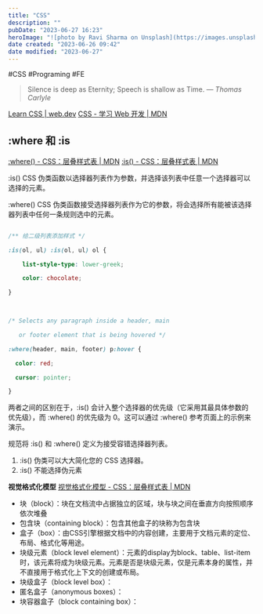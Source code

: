 ```yaml
---
title: "CSS"
description: ""
pubDate: "2023-06-27 16:23"
heroImage: "![photo by Ravi Sharma on Unsplash](https://images.unsplash.com/photo-1686704223352-366336b32263?crop=entropy&cs=srgb&fm=jpg&ixid=M3wzNjM5Nzd8MHwxfHJhbmRvbXx8fHx8fHx8fDE2ODc4NDQ2ODR8&ixlib=rb-4.0.3&q=85&w=1200&h=400)"
date created: "2023-06-26 09:42"
date modified: "2023-06-27"
---
```


#CSS #Programing #FE

> Silence is deep as Eternity; Speech is shallow as Time.
> — <cite>Thomas Carlyle</cite>



[Learn CSS | web.dev](https://web.dev/learn/css/)
[CSS - 学习 Web 开发 | MDN](https://developer.mozilla.org/zh-CN/docs/Learn/CSS)

## **:where 和 :is**
[:where() - CSS：层叠样式表 | MDN](https://developer.mozilla.org/zh-CN/docs/Web/CSS/:where)
[:is() - CSS：层叠样式表 | MDN](https://developer.mozilla.org/zh-CN/docs/Web/CSS/:is)

:is() CSS 伪类函数以选择器列表作为参数，并选择该列表中任意一个选择器可以选择的元素。

:where() CSS 伪类函数接受选择器列表作为它的参数，将会选择所有能被该选择器列表中任何一条规则选中的元素。

```css

/** 给二级列表添加样式 */

:is(ol, ul) :is(ol, ul) ol {

    list-style-type: lower-greek;

    color: chocolate;

}

  

/* Selects any paragraph inside a header, main

   or footer element that is being hovered */

:where(header, main, footer) p:hover {

  color: red;

  cursor: pointer;

}

```

两者之间的区别在于，:is() 会计入整个选择器的优先级（它采用其最具体参数的优先级），而 :where() 的优先级为 0。这可以通过 :where() 参考页面上的示例来演示。

规范将 :is() 和 :where() 定义为接受容错选择器列表。
1. :is() 伪类可以大大简化您的 CSS 选择器。
2. :is() 不能选择伪元素


**视觉格式化模型**
[视觉格式化模型 - CSS：层叠样式表 | MDN](https://developer.mozilla.org/zh-CN/docs/Web/CSS/Visual_formatting_model)

- 块（block）：块在文档流中占据独立的区域，块与块之间在垂直方向按照顺序依次堆叠
- 包含块（containing block）：包含其他盒子的块称为包含块
- 盒子（box）：由CSS引擎根据文档中的内容创建，主要用于文档元素的定位、布局、格式化等用途。
- 块级元素（block level element）：元素的display为block、table、list-item时，该元素将成为块级元素。元素是否是块级元素，仅是元素本身的属性，并不直接用于格式化上下文的创建或布局。
- 块级盒子（block level box）：
- 匿名盒子（anonymous boxes）：
- 块容器盒子（block containing box）：



